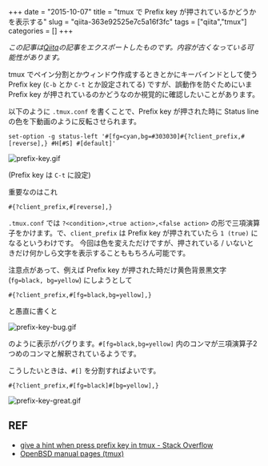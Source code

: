 +++ 
date = "2015-10-07"
title = "tmux で Prefix key が押されているかどうかを表示する"
slug = "qiita-363e92525e7c5a16f3fc" 
tags = ["qiita","tmux"]
categories = []
+++

*この記事は[Qiita](https://qiita.com/dtan4/items/363e92525e7c5a16f3fc)の記事をエクスポートしたものです。内容が古くなっている可能性があります。*

tmux でペイン分割とかウィンドウ作成するときとかにキーバインドとして使う Prefix key (`C-b` とか `C-t` とか設定されてる) ですが、誤動作を防ぐためにいま Prefix key が押されているのかどうなのか視覚的に確認したいことがあります。

以下のように `.tmux.conf` を書くことで、Prefix key が押された時に Status line の色を下動画のように反転させられます。

```
set-option -g status-left '#[fg=cyan,bg=#303030]#{?client_prefix,#[reverse],} #H[#S] #[default]'
```

![prefix-key.gif](https://qiita-image-store.s3.amazonaws.com/0/17508/1475301a-2211-f581-2d20-391ea8b808f5.gif)

(Prefix key は `C-t` に設定)

重要なのはこれ

```
#{?client_prefix,#[reverse],}
```

`.tmux.conf` では `?<condition>,<true action>,<false action>` の形で三項演算子をかけます。で、`client_prefix` は Prefix key が押されていたら `1 (true)` になるというわけです。
今回は色を変えただけですが、押されている / いないときだけ何かしら文字を表示することももちろん可能です。

注意点があって、例えば Prefix key が押された時だけ黄色背景黒文字 (`fg=black, bg=yellow`) にしようとして

```
#{?client_prefix,#[fg=black,bg=yellow],}
```

と愚直に書くと

![prefix-key-bug.gif](https://qiita-image-store.s3.amazonaws.com/0/17508/ac551256-372a-48c6-0798-0b198f1c9c9f.gif)

のように表示がバグります。`#[fg=black,bg=yellow]` 内のコンマが三項演算子2つめのコンマと解釈されているようです。

こうしたいときは、`#[]` を分割すればよいです。

```
#{?client_prefix,#[fg=black]#[bg=yellow],}
```

![prefix-key-great.gif](https://qiita-image-store.s3.amazonaws.com/0/17508/db764b92-14bc-4a06-93d5-c21d30ec4d1a.gif)

## REF
- [give a hint when press prefix key in tmux - Stack Overflow](http://stackoverflow.com/questions/12003726/give-a-hint-when-press-prefix-key-in-tmux)
- [OpenBSD manual pages (tmux)](http://www.openbsd.org/cgi-bin/man.cgi/OpenBSD-current/man1/tmux.1?query=tmux&sec=1)
